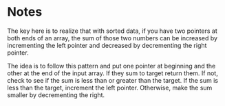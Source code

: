# Notes

The key here is to realize that with sorted data, if you have two pointers at
both ends of an array, the sum of those two numbers can be increased by
incrementing the left pointer and decreased by decrementing the right pointer.

The idea is to follow this pattern and put one pointer at beginning and the other
at the end of the input array. If they sum to target return them. If not, check
to see if the sum is less than or greater than the target. If the sum is less than
the target, increment the left pointer. Otherwise, make the sum smaller by decrementing
the right.
